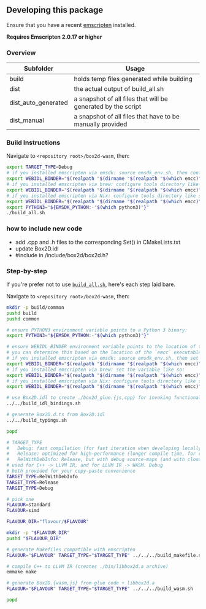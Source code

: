 ## Developing this package

Ensure that you have a recent [emscripten](https://emscripten.org/) installed.

**Requires Emscripten 2.0.17 or higher**

### Overview
| Subfolder           | Usage                                                        |
|---------------------|--------------------------------------------------------------|
| build               | holds temp files generated while building                    |
| dist                | the actual output of build_all.sh                            |
| dist_auto_generated | a snapshot of all files that will be generated by the script |
| dist_manual         | a snapshot of all files that have to be manually provided    |

### Build Instructions

Navigate to `<repository root>/box2d-wasm`, then:

```bash
export TARGET_TYPE=Debug
# if you installed emscripten via emsdk: source emsdk_env.sh, then configure tools directory like so:
export WEBIDL_BINDER="$(realpath "$(dirname "$(realpath "$(which emcc)")")/tools/webidl_binder.py")"
# if you installed emscripten via brew: configure tools directory like so:
export WEBIDL_BINDER="$(realpath "$(dirname "$(realpath "$(which emcc)")")/../libexec/tools/webidl_binder.py")"
# if you installed emscripten via Nix: configure tools directory like so:
export WEBIDL_BINDER="$(realpath "$(dirname "$(realpath "$(which emcc)")")/../share/emscripten/tools/webidl_binder.py")"
export PYTHON3="${EMSDK_PYTHON:-"$(which python3)"}"
./build_all.sh
```

### how to include new code
- add .cpp and .h files to the corresponding Set() in CMakeLists.txt
- update Box2D.idl
- #include in /include/box2d/box2d.h?
### Step-by-step

If you're prefer not to use [`build_all.sh`](build_all.sh), here's each step laid bare.

Navigate to `<repository root>/box2d-wasm`, then:

```bash
mkdir -p build/common
pushd build
pushd common

# ensure PYTHON3 environment variable points to a Python 3 binary:
export PYTHON3="${EMSDK_PYTHON:-"$(which python3)"}"

# ensure WEBIDL_BINDER environment variable points to the location of the Emscripten tool, webidl_binder.py
# you can determine this based on the location of the `emcc` executable on your PATH.
# if you installed emscripten via emsdk: source emsdk_env.sh, then set the variable like so:
export WEBIDL_BINDER="$(realpath "$(dirname "$(realpath "$(which emcc)")")/tools/webidl_binder.py")"
# if you installed emscripten via brew: set the variable like so:
export WEBIDL_BINDER="$(realpath "$(dirname "$(realpath "$(which emcc)")")/../libexec/tools/webidl_binder.py")"
# if you installed emscripten via Nix: configure tools directory like so:
export WEBIDL_BINDER="$(realpath "$(dirname "$(realpath "$(which emcc)")")/../share/emscripten/tools/webidl_binder.py")"

# use Box2D.idl to create ./box2d_glue.{js,cpp} for invoking functionality from libbox2d
../../build_idl_bindings.sh

# generate Box2D.d.ts from Box2D.idl
../../build_typings.sh

popd

# TARGET_TYPE
#   Debug: fast compilation (for fast iteration when developing locally)
#   Release: optimized for high-performance (longer compile time, for release builds)
#   RelWithDebInfo: Release, but with debug source-maps (and with closure optimizations disabled)
# used for C++ -> LLVM IR, and for LLVM IR -> WASM. Debug
# both provided for your copy-paste convenience
TARGET_TYPE=RelWithDebInfo
TARGET_TYPE=Release
TARGET_TYPE=Debug

# pick one
FLAVOUR=standard
FLAVOUR=simd

FLAVOUR_DIR="flavour/$FLAVOUR"

mkdir -p "$FLAVOUR_DIR"
pushd "$FLAVOUR_DIR"

# generate Makefiles compatible with emscripten
FLAVOUR="$FLAVOUR" TARGET_TYPE="$TARGET_TYPE" ../../../build_makefile.sh

# compile C++ to LLVM IR (creates ./bin/libbox2d.a archive)
emmake make

# generate Box2D.{wasm,js} from glue code + libbox2d.a
FLAVOUR="$FLAVOUR" TARGET_TYPE="$TARGET_TYPE" ../../../build_wasm.sh

popd
```